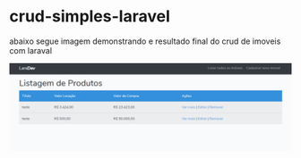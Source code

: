 # crud-simples-laravel
 
abaixo segue imagem demonstrando e resultado final do crud de imoveis com laraval

![](screenshots/home.PNG)
